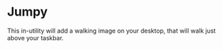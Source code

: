 # Jumpy
This in-utility will add a walking image on your desktop, that will walk just above your taskbar.
